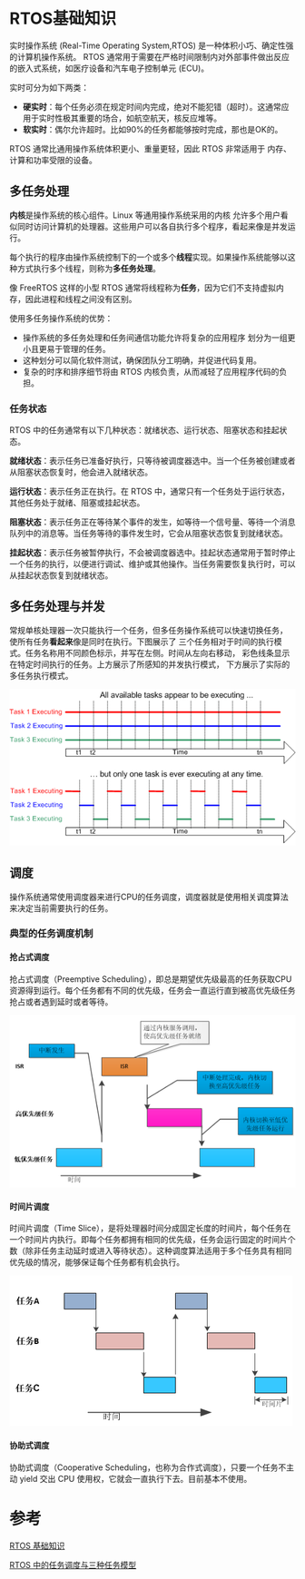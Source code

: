 # RTOS基础知识

实时操作系统 (Real-Time Operating System,RTOS) 是一种体积小巧、确定性强的计算机操作系统。 RTOS 通常用于需要在严格时间限制内对外部事件做出反应的嵌入式系统，如医疗设备和汽车电子控制单元 (ECU)。 

实时可分为如下两类：

* **硬实时**：每个任务必须在规定时间内完成，绝对不能犯错（超时）。这通常应用于实时性极其重要的场合，如航空航天，核反应堆等。
* **软实时**：偶尔允许超时。比如90%的任务都能够按时完成，那也是OK的。

RTOS 通常比通用操作系统体积更小、重量更轻，因此 RTOS 非常适用于 内存、计算和功率受限的设备。

## 多任务处理

**内核**是操作系统的核心组件。Linux 等通用操作系统采用的内核 允许多个用户看似同时访问计算机的处理器。这些用户可以各自执行多个程序，看起来像是并发运行。

每个执行的程序由操作系统控制下的一个或多个**线程**实现。如果操作系统能够以这种方式执行多个线程，则称为**多任务处理**。

像 FreeRTOS 这样的小型 RTOS 通常将线程称为**任务**，因为它们不支持虚拟内存，因此进程和线程之间没有区别。

使用多任务操作系统的优势：

* 操作系统的多任务处理和任务间通信功能允许将复杂的应用程序 划分为一组更小且更易于管理的任务。
* 这种划分可以简化软件测试，确保团队分工明确，并促进代码复用。
* 复杂的时序和排序细节将由 RTOS 内核负责，从而减轻了应用程序代码的负担。

### 任务状态

RTOS 中的任务通常有以下几种状态：就绪状态、运行状态、阻塞状态和挂起状态。

**就绪状态**：表示任务已准备好执行，只等待被调度器选中。当一个任务被创建或者从阻塞状态恢复时，他会进入就绪状态。

**运行状态**：表示任务正在执行。在 RTOS 中，通常只有一个任务处于运行状态，其他任务处于就绪、阻塞或挂起状态。

**阻塞状态**：表示任务正在等待某个事件的发生，如等待一个信号量、等待一个消息队列中的消息等。当任务等待的事件发生时，它会从阻塞状态恢复到就绪状态。

**挂起状态**：表示任务被暂停执行，不会被调度器选中。挂起状态通常用于暂时停止一个任务的执行，以便进行调试、维护或其他操作。当任务需要恢复执行时，可以从挂起状态恢复到就绪状态。

## 多任务处理与并发

常规单核处理器一次只能执行一个任务，但多任务操作系统可以快速切换任务， 使所有任务**看起来**像是同时在执行。下图展示了 三个任务相对于时间的执行模式。任务名称用不同颜色标示，并写在左侧。时间从左向右移动， 彩色线条显示在特定时间执行的任务。上方展示了所感知的并发执行模式， 下方展示了实际的多任务执行模式。



![TaskExecution.gif](./image/[RTOS]-基础知识/TaskExecution.gif)

## 调度

操作系统通常使用调度器来进行CPU的任务调度，调度器就是使用相关调度算法来决定当前需要执行的任务。

### 典型的任务调度机制

#### 抢占式调度

抢占式调度（Preemptive Scheduling），即总是期望优先级最高的任务获取CPU资源得到运行。每个任务都有不同的优先级，任务会一直运行直到被高优先级任务抢占或者遇到延时或者等待。

![TimeSlice](./image/[RTOS]-基础知识/PreemptiveScheduling.png)

#### 时间片调度

时间片调度（Time Slice），是将处理器时间分成固定长度的时间片，每个任务在一个时间片内执行。即每个任务都拥有相同的优先级，任务会运行固定的时间片个数（除非任务主动延时或进入等待状态）。这种调度算法适用于多个任务具有相同优先级的情况，能够保证每个任务都有机会执行。

![TimeSlice](./image/[RTOS]-基础知识/TimeSlice.png)

#### 协助式调度

协助式调度（Cooperative Scheduling，也称为合作式调度），只要一个任务不主动 yield 交出 CPU 使用权，它就会一直执行下去。目前基本不使用。





# 参考

[RTOS 基础知识](https://www.freertos.org/zh-cn-cmn-s/Documentation/01-FreeRTOS-quick-start/01-Beginners-guide/01-RTOS-fundamentals)

[RTOS 中的任务调度与三种任务模型](https://blog.csdn.net/wangyx1234/article/details/127253649)